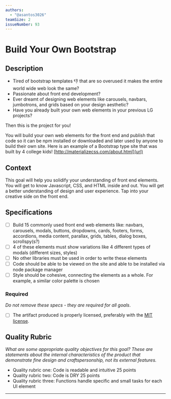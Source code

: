 ```yaml
---
authors:
  - "@asantos3026"
teamSize: 2
issueNumber: 93
---
```


# Build Your Own Bootstrap

## Description
- Tired of bootstrap templates 👎  that are so overused it makes the entire world wide web look the same?  
-  Passionate about front end development?
- Ever dreamt of designing web elements like carousels, navbars, jumbotrons, and grids based on your design aesthetic? 
- Have you already built your own web elements in your previous LG projects?

Then this is the project for you! 

You will build your own web elements for the front end and publish that code so it can be npm installed or downloaded and later used by anyone to build their own site. Here is an example of a Bootstrap type site that was built by 4 college kids! [http://materializecss.com/about.html](url) 
## Context

This goal will help you solidify your understanding of front end elements. You will get to know Javascript, CSS, and HTML inside and out. You will get a better understanding of design and user experience. Tap into your creative side on the front end.
## Specifications
- [ ] Build 15 commonly used front end web elements like: navbars, carousels, modals, buttons, dropdowns, cards, footers, forms, accordions, media content, parallax, grids, tables, dialog boxes, scrollspy(s?)
- [ ] 4 of these elements must show variations like 4 different types of modals (different sizes, styles)
- [ ] No other libraries must be used in order to write these elements
- [ ] Code should be able to be viewed on the site and able to be installed via node package manager
- [ ] Style should be cohesive, connecting the elements as a whole. For example, a similar color palette is chosen
### Required

_Do not remove these specs - they are required for all goals_.
- [ ] The artifact produced is properly licensed, preferably with the [MIT license](https://opensource.org/licenses/MIT).
## Quality Rubric

_What are some appropriate quality objectives for this goal? These are statements about the internal characteristics of the product that demonstrate fine design and craftspersonship, not its external features._
- Quality rubric one: Code is readable and intuitive 25 points
- Quality rubric two: Code is DRY 25 points
- Quality rubric three: Functions handle specific and small tasks for each UI element

---






